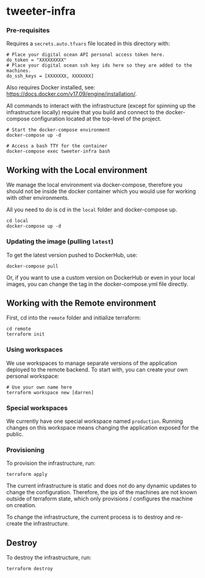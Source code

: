 # tweeter-infra

### Pre-requisites
Requires a `secrets.auto.tfvars` file located in this directory with:
```
# Place your digital ocean API personal access token here.
do_token = "XXXXXXXXX"
# Place your digital ocean ssh key ids here so they are added to the machines.
do_ssh_keys = [XXXXXXX, XXXXXXX]
```

Also requires Docker installed, see: https://docs.docker.com/v17.09/engine/installation/.

All commands to interact with the infrastructure (except for spinning up the infrastructure
locally) require that you build and connect to the docker-compose configuration located
at the top-level of the project.
```
# Start the docker-compose environment
docker-compose up -d

# Access a bash TTY for the container
docker-compose exec tweeter-infra bash
```

## Working with the Local environment
We manage the local environment via docker-compose, therefore you should not be inside
the docker container which you would use for working with other environments.

All you need to do is cd in the `local` folder and docker-compose up.
```
cd local
docker-compose up -d
```

### Updating the image (pulling `latest`)
To get the latest version pushed to DockerHub, use:
```
docker-compose pull
```

Or, if you want to use a custom version on DockerHub or even in your local images, you can change the tag in the docker-compose.yml file directly.

## Working with the Remote environment
First, cd into the `remote` folder and initialize terraform:
```
cd remote
terraform init
```

### Using workspaces
We use workspaces to manage separate versions of the application deployed to the remote backend. To start with, you can create your own personal workspace:
```
# Use your own name here
terraform workspace new [darren]
```

### Special workspaces
We currently have one special workspace named `production`. Running changes
on this workspace means changing the application exposed for the public.

### Provisioning
To provision the infrastructure, run:
```
terraform apply
```

The current infrastructure is static and does not do any dynamic updates to change the configuration. Therefore, the ips of the machines are not known outside of terraform state, which only provisions / configures the machine on creation.

To change the infrastructure, the current process is to destroy and re-create the infrastructure.

## Destroy
To destroy the infrastructure, run:
```
terraform destroy
```
